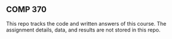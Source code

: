 ## COMP 370
This repo tracks the code and written answers of this course.
The assignment details, data, and results are not stored in this repo.